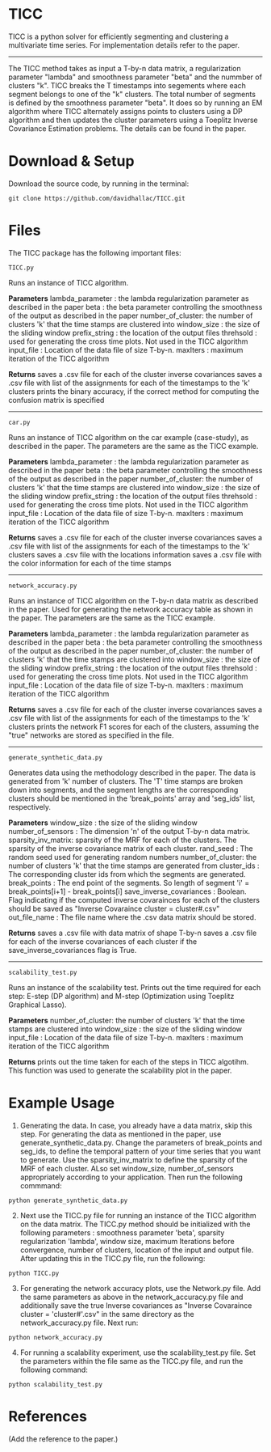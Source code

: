 # TICC
TICC is a python solver for efficiently segmenting and clustering a multivariate time series. For implementation details refer to the paper. 

----
The TICC method takes as input a T-by-n data matrix, a regularization parameter "lambda" and smoothness parameter "beta" and the nummber of clusters "k".  TICC breaks the T timestamps into segements where each segment belongs to one of the "k" clusters. The total number of segments is defined by the smoothness parameter "beta". It does so by running an EM algorithm where TICC alternately assigns points to clusters using a DP algorithm and then updates the cluster parameters using a Toeplitz Inverse Covariance Estimation problems. The details can be found in the paper.

Download & Setup
======================
Download the source code, by running in the terminal:
```
git clone https://github.com/davidhallac/TICC.git
```
Files 
======================
The TICC package has the following important files:
```
TICC.py
```
Runs an instance of TICC algorithm.

**Parameters**
lambda_parameter : the lambda regularization parameter as described in the paper
beta : the beta parameter controlling the smoothness of the output as described in the paper
number_of_cluster: the number of clusters 'k' that the time stamps are clustered into
window_size : the size of the sliding window
prefix_string : the location of the output files
threhsold : used for generating the cross time plots. Not used in the TICC algorithm
input_file : Location of the data file of size T-by-n.
maxIters : maximum iteration of the TICC algorithm


**Returns**
saves a .csv file for each of the cluster inverse covariances
saves a .csv file with list of the assignments for each of the timestamps to the 'k' clusters
prints the binary accuracy, if the correct method for computing the confusion matrix is specified

----

```
car.py
```
Runs an instance of TICC algorithm on the car example (case-study), as described in the paper. The parameters are the same as the TICC example.

**Parameters**
lambda_parameter : the lambda regularization parameter as described in the paper
beta : the beta parameter controlling the smoothness of the output as described in the paper
number_of_cluster: the number of clusters 'k' that the time stamps are clustered into
window_size : the size of the sliding window
prefix_string : the location of the output files
threhsold : used for generating the cross time plots. Not used in the TICC algorithm
input_file : Location of the data file of size T-by-n.
maxIters : maximum iteration of the TICC algorithm

**Returns**
saves a .csv file for each of the cluster inverse covariances
saves a .csv file with list of the assignments for each of the timestamps to the 'k' clusters
saves a .csv file with the locations information
saves a .csv file with the color information for each of the time stamps

----

```
network_accuracy.py
```
Runs an instance of TICC algorithm on the T-by-n data matrix as described in the paper. Used for generating the network accuracy table as shown in the paper. The parameters are the same as the TICC example.

**Parameters**
lambda_parameter : the lambda regularization parameter as described in the paper
beta : the beta parameter controlling the smoothness of the output as described in the paper
number_of_cluster: the number of clusters 'k' that the time stamps are clustered into
window_size : the size of the sliding window
prefix_string : the location of the output files
threhsold : used for generating the cross time plots. Not used in the TICC algorithm
input_file : Location of the data file of size T-by-n.
maxIters : maximum iteration of the TICC algorithm

**Returns**
saves a .csv file for each of the cluster inverse covariances
saves a .csv file with list of the assignments for each of the timestamps to the 'k' clusters
prints the network F1 scores for each of the clusters, assuming the "true" networks are stored as specified in the file.

----
```
generate_synthetic_data.py
```
Generates data using the methodology described in the paper. The data is generated from 'k' number of clusters. The 'T' time stamps are broken down into segments, and the segment lengths are the corresponding clusters should be mentioned in the 'break_points' array and 'seg_ids' list, respectively.

**Parameters**
window_size : the size of the sliding window
number_of_sensors : The dimension 'n' of the output T-by-n data matrix.
sparsity_inv_matrix: sparsity of the MRF for each of the clusters. The sparsity of the inverse covariance matrix of each cluster.
rand_seed : The random seed used for generating random numbers
number_of_cluster: the number of clusters 'k' that the time stamps are generated from
cluster_ids : The corresponding cluster ids from which the segments are generated.
break_points : The end point of the segments. So length of segment 'i' = break_points[i+1] - break_points[i]
save_inverse_covariances : Boolean. Flag indicating if the computed inverse covarainces for each of the clusters should be saved as "Inverse Covaraince cluster = cluster#.csv"
out_file_name : The file name where the .csv data matrix should be stored.

**Returns**
saves a .csv file with data matrix of shape T-by-n
saves a .csv file for each of the inverse covariances of each cluster if the save_inverse_covariances flag is True.

----
```
scalability_test.py
```
Runs an instance of the scalability test. Prints out the time required for each step: E-step (DP algorithm) and M-step (Optimization using Toeplitz Graphical Lasso).

**Parameters**
number_of_cluster: the number of clusters 'k' that the time stamps are clustered into
window_size : the size of the sliding window
input_file : Location of the data file of size T-by-n.
maxIters : maximum iteration of the TICC algorithm

**Returns**
prints out the time taken for each of the steps in TICC algotihm. This function was used to generate the scalability plot in the paper.



Example Usage
======================

  1. Generating the data. In case, you already have a data matrix, skip this step. For generating the data as mentioned in the paper, use generate_synthetic_data.py. Change the parameters of break_points and seg_ids, to define the temporal pattern of your time series that you want to generate. Use the sparsity_inv_matrix to define the sparsity of the MRF of each cluster. ALso set window_size, number_of_sensors appropriately according to your application. Then run the following commmand:

```
python generate_synthetic_data.py
```
  2. Next use the TICC.py file for running an instance of the TICC algorithm on the data matrix. The TICC.py method should be initialized with the following parameters : smoothness parameter 'beta', sparsity regularization 'lambda', window size, maximum Iterations before convergence, number of clusters, location of the input and output file. After updating this in the TICC.py file, run the following:
  
```
python TICC.py
```
  3. For generating the network accuracy plots, use the Network.py file. Add the same parameters as above in the network_accuracy.py file and additionally save the true Inverse covariances as "Inverse Covaraince cluster = 'cluster#'.csv" in the same directory as the network_accuracy.py file. Next run:
```
python network_accuracy.py
```
  4. For running a scalability experiment, use the scalability_test.py file. Set the parameters within the file same as the TICC.py file, and run the following command:
```
python scalability_test.py
```
  
References
==========
(Add the reference to the paper.)
